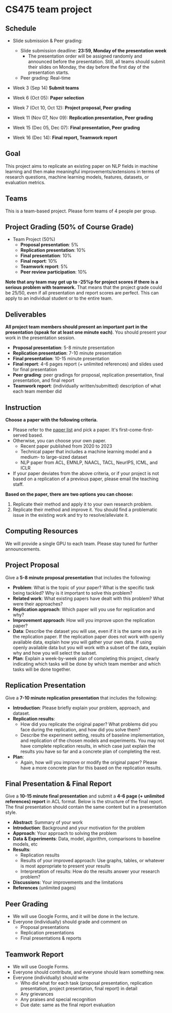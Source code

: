 # CS475 team project

## Schedule
- Slide submission & Peer grading:
  - Slide submission deadline: **23:59, Monday of the presentation week**
    - The presentation order will be assigned randomly and announced before the presentation. Still, all teams should submit their slides on Monday, the day before the first day of the presentation starts.
  - Peer grading: Real-time
 
- Week  3 (Sep 14) **Submit teams**
- Week  6 (Oct 05): **Paper selection**
- Week  7 (Oct 10, Oct 12): **Project proposal, Peer grading**
- Week 11 (Nov 07, Nov 09): **Replication presentation, Peer grading**
- Week 15 (Dec 05, Dec 07): **Final presentation, Peer grading**
- Week 16 (Dec 14): **Final report, Teamwork report**


## Goal
This project aims to replicate an existing paper on NLP fields in machine learning and then make meaningful improvements/extensions in terms of research questions, machine learning models, features, datasets, or evaluation metrics.


## Teams
This is a team-based project. Please form teams of 4 people per group.


## Project Grading (50% of Course Grade)
- Team Project (50%)
  - **Proposal presentation**: 5%
  - **Replication presentation**: 10%
  - **Final presentation**: 10%
  - **Final report**: 10%
  - **Teamwork report**: 5%
  - **Peer review participation**: 10%

**Note that any team may get up to -25%p for project scores if there is a serious problem with teamwork.** That means that the project grade could be 25/50, even if all presentation and report scores are perfect. This can apply to an individual student or to the entire team.


## Deliverables
**All project team members should present an important part in the presentation (speak for at least one minute each)**. You should present your work in the presentation session. 
- **Proposal presentation**: 5-8 minute presentation
- **Replication presentation**: 7-10 minute presentation
- **Final presentation**: 10-15 minute presentation
- **Final report**: 4-6 pages report (+ unlimited references) and slides used for final presentation
- **Peer grading**: peer gradings for proposal, replication presentation, final presentation, and final report
- **Teamwork report**: (individually written/submitted) description of what each team member did


## Instruction
**Choose a paper with the following criteria.** 
- Please refer to the [paper list]() and pick a paper. It's first-come-first-served based.
- Otherwise, you can choose your own paper.
  - Recent paper published from 2020 to 2023
  - Technical paper that includes a machine learning model and a medium- to large-sized dataset
  - NLP paper from ACL, EMNLP, NAACL, TACL, NeurIPS, ICML, and ICLR
- If your paper deviates from the above criteria, or if your project is not based on a replication of a previous paper, please email the teaching staff.

**Based on the paper, there are two options you can choose:**
1. Replicate their method and apply it to your own research problem. 
2. Replicate their method and improve it. You should find a problematic issue in the existing work and try to resolve/alleviate it.


## Computing Resources
We will provide a single GPU to each team. Please stay tuned for further announcements.

## Project Proposal
Give a **5-8 minute proposal presentation** that includes the following:
- **Problem**: What is the topic of your paper? What is the specific task being tackled? Why is it important to solve this problem?
- **Related work**: What existing papers have dealt with this problem? What were their approaches?
- **Replication approach**: Which paper will you use for replication and why?
- **Improvement approach**: How will you improve upon the replication paper?
- **Data**: Describe the dataset you will use, even if it is the same one as in the replication paper. If the replication paper does not work with openly available data, explain how you will gather your own data. If using openly available data but you will work with a subset of the data, explain why and how you will select the subset.
- **Plan**: Explain a week-by-week plan of completing this project, clearly indicating which tasks will be done by which team member and which tasks will be done together.


## Replication Presentation
Give a **7-10 minute replication presentation** that includes the following:
- **Introduction**: Please briefly explain your problem, approach, and dataset.
- **Replication results**:
  - How did you replicate the original paper? What problems did you face during the replication, and how did you solve them?
  - Describe the experiment setting, results of baseline implementation, and replication of the chosen models and experiments. You may not have complete replication results, in which case just explain the results you have so far and a concrete plan of completing the rest.
- **Plan**:
  - Again, how will you improve or modify the original paper? Please have a more concrete plan for this based on the replication results.

## Final Presentation & Final Report
Give a **10-15 minute final presentation** and submit a **4-6 page (+ unlimited references) report** in ACL format. Below is the structure of the final report. The final presentation should contain the same content but in a presentation style.
- **Abstract**: Summary of your work
- **Introduction**: Background and your motivation for the problem
- **Approach**: Your approach to solving the problem
- **Data & Experiments**: Data, model, algorithm, comparisons to baseline models, etc
- **Results**:
  - Replication results
  - Results of your improved approach: Use graphs, tables, or whatever is most appropriate to present your results
  - Interpretation of results: How do the results answer your research problem?
- **Discussions**: Your improvements and the limitations
- **References** (unlimited pages)

## Peer Grading
- We will use Google Forms, and it will be done in the lecture.
- Everyone (individually) should grade and comment on
  - Proposal presentations
  - Replication presentations
  - Final presentations & reports

## Teamwork Report
- We will use Google Forms.
- Everyone should contribute, and everyone should learn something new.
- Everyone (individually) should write
  - Who did what for each task (proposal presentation, replication presentation, project presentation, final report) in detail
  - Any grievances
  - Any praises and special recognition
  - Due date: same as the final report evaluation
  
